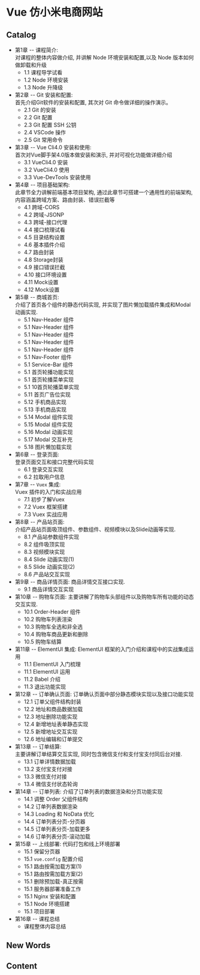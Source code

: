 # Vue 仿小米电商网站


## Catalog
- 第1章 -- 课程简介:  
  对课程的整体内容做介绍, 并讲解 Node 环境安装和配置,以及 Node 版本如何做卸载和升级
    + 1.1 课程导学试看
    + 1.2 Node 环境安装
    + 1.3 Node 升降级
- 第2章 -- Git 安装和配置:  
  首先介绍Git软件的安装和配置, 其次对 Git 命令做详细的操作演示。
    + 2.1 Git 的安装
    + 2.2 Git 配置
    + 2.3 Git 配置 SSH 公钥
    + 2.4 VSCode 操作
    + 2.5 Git 常用命令
- 第3章 -- Vue Cli4.0 安装和使用:  
  首次对Vue脚手架4.0版本做安装和演示, 并对可视化功能做详细介绍
    + 3.1 VueCli4.0 安装
    + 3.2 VueCli4.0 使用
    + 3.3 Vue-DevTools 安装使用
- 第4章 -- 项目基础架构:  
  此章节全力讲解前端基本项目架构, 通过此章节可搭建一个通用性的前端架构,
  内容涵盖跨域方案、路由封装、错误拦截等
    + 4.1 跨域-CORS
    + 4.2 跨域-JSONP
    + 4.3 跨域-接口代理
    + 4.4 接口梳理试看
    + 4.5 目录结构设置
    + 4.6 基本插件介绍
    + 4.7 路由封装
    + 4.8 Storage封装
    + 4.9 接口错误拦截
    + 4.10 接口环境设置
    + 4.11 Mock设置
    + 4.12 Mock设置
- 第5章 -- 商城首页:  
  介绍了首页各个组件的静态代码实现, 并实现了图片懒加载插件集成和Modal动画实现.
    + 5.1 Nav-Header 组件
    + 5.1 Nav-Header 组件
    + 5.1 Nav-Header 组件
    + 5.1 Nav-Header 组件
    + 5.1 Nav-Header 组件
    + 5.1 Nav-Footer 组件
    + 5.1 Service-Bar 组件
    + 5.1 首页轮播功能实现
    + 5.1 首页轮播菜单实现
    + 5.1 10首页轮播菜单实现
    + 5.11 首页广告位实现
    + 5.12 手机商品实现
    + 5.13 手机商品实现
    + 5.14 Modal 组件实现
    + 5.15 Modal 组件实现
    + 5.16 Modal 动画实现
    + 5.17 Modal 交互补充
    + 5.18 图片懒加载实现
- 第6章 -- 登录页面:  
  登录页面交互和接口完整代码实现
    + 6.1 登录交互实现
    + 6.2 拉取用户信息
- 第7章 -- `Vuex` 集成:  
  Vuex 插件的入门和实战应用
    + 7.1 初步了解Vuex
    + 7.2 Vuex 框架搭建
    + 7.3 Vuex 实战应用
- 第8章 -- 产品站页面:  
  介绍产品站页面吸顶组件、参数组件、视频模块以及Slide动画等实现.
    + 8.1 产品站参数组件实现
    + 8.2 组件吸顶实现
    + 8.3 视频模块实现
    + 8.4 Slide 动画实现(1)
    + 8.5 Slide 动画实现(2)
    + 8.6 产品站交互实现
- 第9章 -- 商品详情页面: 商品详情交互接口实现.
    + 9.1 商品详情交互实现
- 第10章 -- 购物车页面: 主要讲解了购物车头部组件以及购物车所有功能的动态交互实现.
    + 10.1 Order-Header 组件
    + 10.2 购物车列表渲染
    + 10.3 购物车全选和非全选
    + 10.4 购物车商品更新和删除
    + 10.5 购物车结算
- 第11章 -- ElementUI 集成: ElementUI 框架的入门介绍和课程中的实战集成运用
    + 11.1 ElementUI 入门梳理
    + 11.1 ElementUI 运用
    + 11.2 Babel 介绍
    + 11.3 退出功能实现
- 第12章 -- 订单确认页面: 订单确认页面中部分静态模块实现以及接口功能实现
    + 12.1 订单父组件结构封装
    + 12.2 地址和商品数据加载
    + 12.3 地址删除功能实现
    + 12.4 新增地址表单静态实现
    + 12.5 新增地址交互实现
    + 12.6 地址编辑和订单提交
- 第13章 -- 订单结算:  
  主要讲解订单结算交互实现, 同时包含微信支付和支付宝支付同后台对接.
    + 13.1 订单详情数据加载
    + 13.2 支付宝支付对接
    + 13.3 微信支付对接
    + 13.4 微信支付状态轮询
- 第14章 -- 订单列表: 介绍了订单列表的数据渲染和分页功能实现
    + 14.1 调整 Order 父组件结构
    + 14.2 订单列表数据渲染
    + 14.3 Loading 和 NoData 优化
    + 14.4 订单列表分页-分页器
    + 14.5 订单列表分页-加载更多
    + 14.6 订单列表分页-滚动加载
- 第15章 -- 上线部署: 代码打包和线上环境部署
    + 15.1 保留分页器
    + 15.1 `vue.config` 配置介绍
    + 15.1 路由按需加载方案(1)
    + 15.1 路由按需加载方案(2)
    + 15.1 删除预加载-真正按需
    + 15.1 服务器部署准备工作
    + 15.1 Nginx 安装和配置
    + 15.1 Node 环境搭建
    + 15.1 项目部署
- 第16章 -- 课程总结
    + 课程整体内容总结


## New Words


## Content